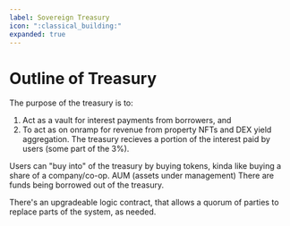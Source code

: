 ```yaml
---
label: Sovereign Treasury
icon: ":classical_building:"
expanded: true
---
```

# Outline of Treasury

The purpose of the treasury is to:
1. Act as a vault for interest payments from borrowers, and
2. To act as on onramp for revenue from property NFTs and DEX yield aggregation. The treasury recieves a portion of the interest paid by users (some part of the 3%).

Users can "buy into" of the treasury by buying tokens, kinda like buying a share of a company/co-op.
AUM (assets under management) There are funds being borrowed out of the treasury.

There's an upgradeable logic contract, that allows a quorum of parties to replace parts of the system, as needed.